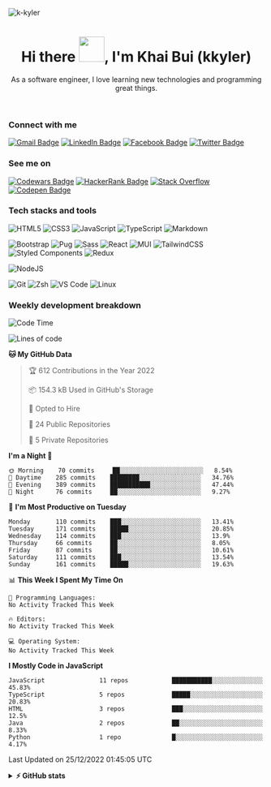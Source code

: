 <p align="left"> <img src="https://komarev.com/ghpvc/?username=k-kyler&label=Visitors&color=0e75b6&style=flat" alt="k-kyler" /> </p>

<h1 align="center">Hi there <img src="https://c.tenor.com/eT_e-q0D5xoAAAAi/long-livethe-blob-sunglasses.gif" width="50px" />, I'm Khai Bui (kkyler)</h1>
<p align="center">As a software engineer, I love learning new technologies and programming great things.</p> 

<br />

<h3 align="left">Connect with me</h3>

[![Gmail Badge](https://img.shields.io/badge/Gmail-d93025?style=flat&logo=gmail&logoColor=white)](mailto:khaiquang690@gmail.com)
[![LinkedIn Badge](https://img.shields.io/badge/LinkedIn-21a3e2?style=flat&logo=linkedin&logoColor=white)](https://linkedin.com/in/imkhai)
[![Facebook Badge](https://img.shields.io/badge/Facebook-1877F2?style=flat&logo=facebook&logoColor=white)](https://www.facebook.com/quangkhai.005/)
[![Twitter Badge](https://img.shields.io/badge/Twitter-ffd400?style=flat&logo=twitter&logoColor=black)](https://twitter.com/kkyler05)

<h3 align="left">See me on</h3>

[![Codewars Badge](https://img.shields.io/badge/Codewars-d93025?style=plastiflat&logo=codewars&logoColor=black)](https://www.codewars.com/users/k-kyler)
[![HackerRank Badge](https://img.shields.io/badge/HackerRank-39424e?style=plastiflat&logo=hackerrank&logoColor=1ba94c)](https://www.hackerrank.com/Kkyler)
[![Stack Overflow](https://img.shields.io/badge/Stack_Overflow-FE7A16?style=plastic&logo=stack-overflow&logoColor=white)](https://stackoverflow.com/users/17881094/kkyler)
[![Codepen Badge](https://img.shields.io/badge/Codepen-f1f2f5?style=flat&logo=codepen&logoColor=black)](https://codepen.io/k-kyler)

<h3 align="left">Tech stacks and tools</h3>

![HTML5](https://img.shields.io/badge/HTML-%23E34F26.svg?style=flat&logo=html5&logoColor=white)
![CSS3](https://img.shields.io/badge/CSS-%231572B6.svg?style=flat&logo=css3&logoColor=white) 
![JavaScript](https://img.shields.io/badge/JavaScript-%23323330.svg?style=flat&logo=javascript&logoColor=%23F7DF1E)
![TypeScript](https://img.shields.io/badge/TypeScript-%23007ACC.svg?style=flat&logo=typescript&logoColor=white)
![Markdown](https://img.shields.io/badge/Markdown-%23000000.svg?style=flat&logo=markdown&logoColor=white) 

![Bootstrap](https://img.shields.io/badge/Bootstrap-%23563D7C.svg?style=flat&logo=bootstrap&logoColor=white) 
![Pug](https://img.shields.io/badge/Pug-FFF?style=flat&logo=pug&logoColor=A86454)
![Sass](https://img.shields.io/badge/Sass-hotpink.svg?style=flat&logo=SASS&logoColor=white) 
![React](https://img.shields.io/badge/React.js-%2320232a.svg?style=flat&logo=react&logoColor=%2361DAFB) 
![MUI](https://img.shields.io/badge/Material%20UI-007FFF?style=flat&logo=mui&logoColor=white)
![TailwindCSS](https://img.shields.io/badge/Tailwind%20CSS-%2338B2AC.svg?style=flat&logo=tailwind-css&logoColor=white) 
![Styled Components](https://img.shields.io/badge/Styled%20Components-DB7093?style=flat&logo=styled-components&logoColor=white)
![Redux](https://img.shields.io/badge/Redux-%23593d88.svg?style=flat&logo=redux&logoColor=white) 

![NodeJS](https://img.shields.io/badge/Node.js-6DA55F?style=flat&logo=node.js&logoColor=white)

![Git](https://img.shields.io/badge/Git-E44C30?style=flat&logo=git&logoColor=white)
![Zsh](https://img.shields.io/badge/Zsh-4D4D4D?style=flat&logo=windows%20terminal&logoColor=white)
![VS Code](https://img.shields.io/badge/VS%20Code-0078D4?style=flat&logo=visualstudiocode&logoColor=white)
![Linux](https://img.shields.io/badge/Linux-FCC624?style=flat&logo=linux&logoColor=black)

<h3>Weekly development breakdown</h3>

<!--START_SECTION:waka-->
![Code Time](http://img.shields.io/badge/Code%20Time-874%20hrs%2035%20mins-blue)

![Lines of code](https://img.shields.io/badge/From%20Hello%20World%20I%27ve%20Written-75%20Thousand%20lines%20of%20code-blue)

**🐱 My GitHub Data** 

> 🏆 612 Contributions in the Year 2022
 > 
> 📦 154.3 kB Used in GitHub's Storage 
 > 
> 💼 Opted to Hire
 > 
> 📜 24 Public Repositories 
 > 
> 🔑 5 Private Repositories  
 > 
**I'm a Night 🦉** 

```text
🌞 Morning    70 commits     ██░░░░░░░░░░░░░░░░░░░░░░░   8.54% 
🌆 Daytime    285 commits    ████████░░░░░░░░░░░░░░░░░   34.76% 
🌃 Evening    389 commits    ███████████░░░░░░░░░░░░░░   47.44% 
🌙 Night      76 commits     ██░░░░░░░░░░░░░░░░░░░░░░░   9.27%

```
📅 **I'm Most Productive on Tuesday** 

```text
Monday       110 commits    ███░░░░░░░░░░░░░░░░░░░░░░   13.41% 
Tuesday      171 commits    █████░░░░░░░░░░░░░░░░░░░░   20.85% 
Wednesday    114 commits    ███░░░░░░░░░░░░░░░░░░░░░░   13.9% 
Thursday     66 commits     ██░░░░░░░░░░░░░░░░░░░░░░░   8.05% 
Friday       87 commits     ██░░░░░░░░░░░░░░░░░░░░░░░   10.61% 
Saturday     111 commits    ███░░░░░░░░░░░░░░░░░░░░░░   13.54% 
Sunday       161 commits    █████░░░░░░░░░░░░░░░░░░░░   19.63%

```


📊 **This Week I Spent My Time On** 

```text
💬 Programming Languages: 
No Activity Tracked This Week

🔥 Editors: 
No Activity Tracked This Week

💻 Operating System: 
No Activity Tracked This Week

```

**I Mostly Code in JavaScript** 

```text
JavaScript               11 repos            ███████████░░░░░░░░░░░░░░   45.83% 
TypeScript               5 repos             █████░░░░░░░░░░░░░░░░░░░░   20.83% 
HTML                     3 repos             ███░░░░░░░░░░░░░░░░░░░░░░   12.5% 
Java                     2 repos             ██░░░░░░░░░░░░░░░░░░░░░░░   8.33% 
Python                   1 repo              █░░░░░░░░░░░░░░░░░░░░░░░░   4.17%

```



 Last Updated on 25/12/2022 01:45:05 UTC
<!--END_SECTION:waka-->

<details>
  <br />  
  <summary><b>⚡ GitHub stats</b></summary>
  <img align="center" alt="Kkyler's Github stats" src="https://github-readme-stats.vercel.app/api?username=K-Kyler&show_icons=true&hide_border=true&theme=react" />
  <br />
  <br />
  <img align="center" alt="Kkyler's Streak" src="https://github-readme-streak-stats.herokuapp.com/?user=k-kyler&theme=react&hide_border=true" />
</details>
